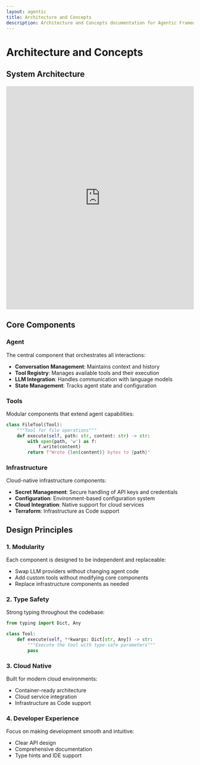 ```yaml
---
layout: agentic
title: Architecture and Concepts
description: Architecture and Concepts documentation for Agentic Framework
---
```


# Architecture and Concepts

## System Architecture

<div style="width: 100%; height: 600px; margin: 20px 0;">
<iframe src="https://link.excalidraw.com/readonly/Fkc3umVB0GohLoVTnxtE" width="100%" height="100%" style="border: none;"></iframe>
</div>

## Core Components

### Agent
The central component that orchestrates all interactions:
- **Conversation Management**: Maintains context and history
- **Tool Registry**: Manages available tools and their execution
- **LLM Integration**: Handles communication with language models
- **State Management**: Tracks agent state and configuration

### Tools
Modular components that extend agent capabilities:
```python
class FileTool(Tool):
    """Tool for file operations"""
    def execute(self, path: str, content: str) -> str:
        with open(path, 'w') as f:
            f.write(content)
        return f"Wrote {len(content)} bytes to {path}"
```

### Infrastructure
Cloud-native infrastructure components:
- **Secret Management**: Secure handling of API keys and credentials
- **Configuration**: Environment-based configuration system
- **Cloud Integration**: Native support for cloud services
- **Terraform**: Infrastructure as Code support

## Design Principles

### 1. Modularity
Each component is designed to be independent and replaceable:
- Swap LLM providers without changing agent code
- Add custom tools without modifying core components
- Replace infrastructure components as needed

### 2. Type Safety
Strong typing throughout the codebase:
```python
from typing import Dict, Any

class Tool:
    def execute(self, **kwargs: Dict[str, Any]) -> str:
        """Execute the tool with type-safe parameters"""
        pass
```

### 3. Cloud Native
Built for modern cloud environments:
- Container-ready architecture
- Cloud service integration
- Infrastructure as Code support

### 4. Developer Experience
Focus on making development smooth and intuitive:
- Clear API design
- Comprehensive documentation
- Type hints and IDE support
